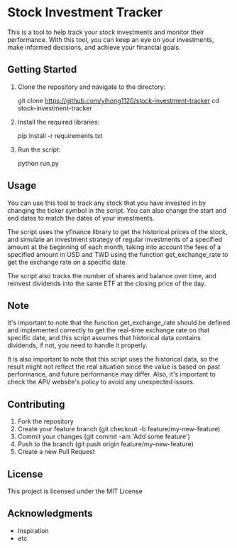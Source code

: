 # Stock Investment Tracker

This is a tool to help track your stock investments and monitor their performance. With this tool, you can keep an eye on your investments, make informed decisions, and achieve your financial goals.

## Getting Started

1. Clone the repository and navigate to the directory:


    git clone https://github.com/yihong1120/stock-investment-tracker
    cd stock-investment-tracker


2. Install the required libraries:


    pip install -r requirements.txt


3. Run the script:


    python run.py


## Usage

You can use this tool to track any stock that you have invested in by changing the ticker symbol in the script.
You can also change the start and end dates to match the dates of your investments.

The script uses the yfinance library to get the historical prices of the stock, and simulate an investment strategy of regular investments of a specified amount at the beginning of each month, taking into account the fees of a specified amount in USD and TWD using the function get_exchange_rate to get the exchange rate on a specific date.

The script also tracks the number of shares and balance over time, and reinvest dividends into the same ETF at the closing price of the day.

## Note

It's important to note that the function get_exchange_rate should be defined and implemented correctly to get the real-time exchange rate on that specific date, and this script assumes that historical data contains dividends, if not, you need to handle it properly.

It is also important to note that this script uses the historical data, so the result might not reflect the real situation since the value is based on past performance, and future performance may differ.
Also, it's important to check the API/ website's policy to avoid any unexpected issues.

## Contributing

1. Fork the repository
2. Create your feature branch (git checkout -b feature/my-new-feature)
3. Commit your changes (git commit -am 'Add some feature')
4. Push to the branch (git push origin feature/my-new-feature)
5. Create a new Pull Request

## License

This project is licensed under the MIT License

## Acknowledgments

* Inspiration
* etc
